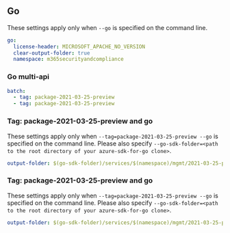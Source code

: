 ## Go

These settings apply only when `--go` is specified on the command line.

``` yaml $(go)
go:
  license-header: MICROSOFT_APACHE_NO_VERSION
  clear-output-folder: true
  namespace: m365securityandcompliance
```

### Go multi-api

``` yaml $(go) && $(multiapi)
batch:
  - tag: package-2021-03-25-preview
  - tag: package-2021-03-25-preview
```

### Tag: package-2021-03-25-preview and go

These settings apply only when `--tag=package-2021-03-25-preview --go` is specified on the command line.
Please also specify `--go-sdk-folder=<path to the root directory of your azure-sdk-for-go clone>`.

``` yaml $(tag)=='package-2021-03-25-preview' && $(go)
output-folder: $(go-sdk-folder)/services/$(namespace)/mgmt/2021-03-25-preview/$(namespace)
```

### Tag: package-2021-03-25-preview and go

These settings apply only when `--tag=package-2021-03-25-preview --go` is specified on the command line.
Please also specify `--go-sdk-folder=<path to the root directory of your azure-sdk-for-go clone>`.

``` yaml $(tag)=='package-2021-03-25-preview' && $(go)
output-folder: $(go-sdk-folder)/services/$(namespace)/mgmt/2021-03-25-preview/$(namespace)
```
